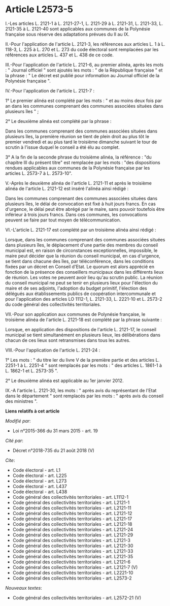 # Article L2573-5

I.-Les articles L. 2121-1 à L. 2121-27-1, L. 2121-29 à L. 2121-31, L. 2121-33, L. 2121-35 à L. 2121-40 sont applicables aux
communes de la Polynésie française sous réserve des adaptations prévues du II au IX. 

II.-Pour l'application de l'article L. 2121-3, les références aux articles L. 1 à L. 118-3, L. 225 à L. 270 et L. 273 du code
électoral sont remplacées par les références aux articles L. 437 et L. 438 de ce code. 

III.-Pour l'application de l'article L. 2121-6, au premier alinéa, après les mots : " Journal officiel " sont ajoutés les
mots : " de la République française " et la phrase : " Le décret est publié pour information au Journal officiel de la
Polynésie française ". 

IV.-Pour l'application de l'article L. 2121-7 : 

1° Le premier alinéa est complété par les mots : " et au moins deux fois par an dans les communes comprenant des communes
associées situées dans plusieurs îles " ; 

2° Le deuxième alinéa est complété par la phrase : 

Dans les communes comprenant des communes associées situées dans plusieurs îles, la première réunion se tient de plein droit
au plus tôt le premier vendredi et au plus tard le troisième dimanche suivant le tour de scrutin à l'issue duquel le conseil
a été élu au complet. 

3° A la fin de la seconde phrase du troisième alinéa, la référence : "du chapitre III du présent titre" est remplacée par les
mots : "des dispositions rendues applicables aux communes de la Polynésie française par les articles L. 2573-7 à L.
2573-10". 

V.-Après le deuxième alinéa de l'article L. 2121-11 et après le troisième alinéa de l'article L. 2121-12 est inséré l'alinéa
ainsi rédigé : 

Dans les communes comprenant des communes associées situées dans plusieurs îles, le délai de convocation est fixé à huit
jours francs. En cas d'urgence, le délai peut être abrégé par le maire, sans pouvoir toutefois être inférieur à trois jours
francs. Dans ces communes, les convocations peuvent se faire par tout moyen de télécommunication. 

VI.-L'article L. 2121-17 est complété par un troisième alinéa ainsi rédigé : 

Lorsque, dans les communes comprenant des communes associées situées dans plusieurs îles, le déplacement d'une partie des
membres du conseil municipal est, en raison de circonstances exceptionnelles, impossible, le maire peut décider que la
réunion du conseil municipal, en cas d'urgence, se tient dans chacune des îles, par téléconférence, dans les conditions
fixées par un décret en Conseil d'Etat. Le quorum est alors apprécié en fonction de la présence des conseillers municipaux
dans les différents lieux de réunion. Les votes ne peuvent avoir lieu qu'au scrutin public. La réunion du conseil municipal
ne peut se tenir en plusieurs lieux pour l'élection du maire et de ses adjoints, l'adoption du budget primitif, l'élection
des délégués aux établissements publics de coopération intercommunale et pour l'application des articles LO 1112-1, L.
2121-33, L. 2221-10 et L. 2573-2 du code général des collectivités territoriales. 

VII.-Pour son application aux communes de Polynésie française, le troisième alinéa de l'article L. 2121-18 est complété par
la phrase suivante : 

Lorsque, en application des dispositions de l'article L. 2121-17, le conseil municipal se tient simultanément en plusieurs
lieux, les délibérations dans chacun de ces lieux sont retransmises dans tous les autres. 

VIII.-Pour l'application de l'article L. 2121-24 : 

1° Les mots : " du titre Ier du livre V de la première partie et des articles L. 2251-1 à L. 2251-4 " sont remplacés par les
mots : " des articles L. 1861-1 à L. 1862-1 et L. 2573-35 ". 

2° Le deuxième alinéa est applicable au 1er janvier 2012. 

IX.-A l'article L. 2121-30, les mots : " après avis du représentant de l'Etat dans le département " sont remplacés par les
mots : " après avis du conseil des ministres ".

**Liens relatifs à cet article**

_Modifié par_:

  - Loi n°2015-366 du 31 mars 2015 - art. 19

_Cité par_:

  - Décret n°2018-735 du 21 août 2018 (V)

_Cite_:

  - Code électoral - art. L1
  - Code électoral - art. L225
  - Code électoral - art. L273
  - Code électoral - art. L437
  - Code électoral - art. L438
  - Code général des collectivités territoriales - art. L1112-1
  - Code général des collectivités territoriales - art. L2121-1
  - Code général des collectivités territoriales - art. L2121-11
  - Code général des collectivités territoriales - art. L2121-12
  - Code général des collectivités territoriales - art. L2121-17
  - Code général des collectivités territoriales - art. L2121-18
  - Code général des collectivités territoriales - art. L2121-24
  - Code général des collectivités territoriales - art. L2121-29
  - Code général des collectivités territoriales - art. L2121-3
  - Code général des collectivités territoriales - art. L2121-30
  - Code général des collectivités territoriales - art. L2121-33
  - Code général des collectivités territoriales - art. L2121-35
  - Code général des collectivités territoriales - art. L2121-6
  - Code général des collectivités territoriales - art. L2121-7 (V)
  - Code général des collectivités territoriales - art. L2221-10
  - Code général des collectivités territoriales - art. L2573-2

_Nouveaux textes_:

  - Code général des collectivités territoriales - art. L2572-21 (V)
